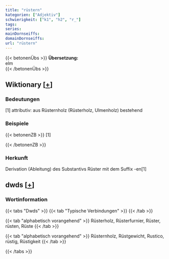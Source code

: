 ```yaml
---
title: "rüstern"
kategorien: ["Adjektiv"]
schwierigkeit: ["k1", "h2", "r_"]
tags:
series:
mainDornseiffs:
domainDornseiffs:
url: "rüstern"
---
```


{{< betonenÜbs >}}
**Übersetzung:**  
elm  
{{< /betonenÜbs >}}

## Wiktionary [[+](https://de.wiktionary.org/wiki/rüstern)]

### Bedeutungen
[1] attributiv: aus Rüsternholz (Rüsterholz, Ulmenholz) bestehend  

### Beispiele
{{< betonenZB >}}
[1]  

{{< /betonenZB >}}
### Herkunft
Derivation (Ableitung) des Substantivs Rüster mit dem Suffix -en[1]  



## dwds [[+](https://www.dwds.de/wb/rüstern)]

### Wortinformation
{{< tabs "Dwds" >}}
{{< tab "Typische Verbindungen" >}}
{{< /tab >}}

{{< tab "alphabetisch vorangehend" >}}
Rüsterholz, Rüsterfurnier, Rüster, rüsten, Rüste
{{< /tab >}}

{{< tab "alphabetisch vorangehend" >}}
Rüsternholz, Rüstgewicht, Rustico, rüstig, Rüstigkeit
{{< /tab >}}

{{< /tabs >}}

